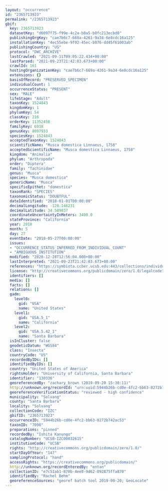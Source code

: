 ```yaml
---
layout: "occurrence"
id: "2365713923"
permalink: "/2365713923"
gbif:
  key: 2365713923
  datasetKey: "d6097f75-f99e-4c2a-b8a5-b0fc213ecbd0"
  publishingOrgKey: "cae7b6c7-669a-4261-9a34-6e8cdc16a125"
  installationKey: "4ec55ebe-9f92-45ec-b076-dd45f61003ab"
  publishingCountry: "US"
  protocol: "DWC_ARCHIVE"
  lastCrawled: "2021-09-11T09:05:22.434+00:00"
  lastParsed: "2021-09-23T21:42:03.673+00:00"
  crawlId: 161
  hostingOrganizationKey: "cae7b6c7-669a-4261-9a34-6e8cdc16a125"
  extensions: {}
  basisOfRecord: "PRESERVED_SPECIMEN"
  individualCount: 1
  occurrenceStatus: "PRESENT"
  sex: "MALE"
  lifeStage: "Adult"
  taxonKey: 1524843
  kingdomKey: 1
  phylumKey: 54
  classKey: 216
  orderKey: 11352458
  familyKey: 6918
  genusKey: 8097933
  speciesKey: 1524843
  acceptedTaxonKey: 1524843
  scientificName: "Musca domestica Linnaeus, 1758"
  acceptedScientificName: "Musca domestica Linnaeus, 1758"
  kingdom: "Animalia"
  phylum: "Arthropoda"
  order: "Diptera"
  family: "Tachinidae"
  genus: "Musca"
  species: "Musca domestica"
  genericName: "Musca"
  specificEpithet: "domestica"
  taxonRank: "SPECIES"
  taxonomicStatus: "DOUBTFUL"
  dateIdentified: "2018-01-01T00:00:00"
  decimalLongitude: -120.146231
  decimalLatitude: 34.589037
  coordinateUncertaintyInMeters: 3400.0
  stateProvince: "California"
  year: 2018
  month: 5
  day: 27
  eventDate: "2018-05-27T00:00:00"
  issues:
  - "OCCURRENCE_STATUS_INFERRED_FROM_INDIVIDUAL_COUNT"
  - "AMBIGUOUS_INSTITUTION"
  modified: "2020-12-28T12:56:04.000+00:00"
  lastInterpreted: "2021-09-23T21:42:03.673+00:00"
  references: "https://symbiota.ccber.ucsb.edu:443/collections/individual/index.php?occid=130336"
  license: "http://creativecommons.org/publicdomain/zero/1.0/legalcode"
  identifiers: []
  media: []
  facts: []
  relations: []
  gadm:
    level0:
      gid: "USA"
      name: "United States"
    level1:
      gid: "USA.5_1"
      name: "California"
    level2:
      gid: "USA.5.42_1"
      name: "Santa Barbara"
  isInCluster: false
  geodeticDatum: "WGS84"
  class: "Insecta"
  countryCode: "US"
  recordedByIDs: []
  identifiedByIDs: []
  country: "United States of America"
  rightsHolder: "University of California, Santa Barbara"
  identifier: "130336"
  georeferencedBy: "zachary_brown (2019-09-20 15:30:11)"
  http://unknown.org/recordId: "urn:uuid:5944b26b-cd0e-4fc2-bb63-0272b742ac53"
  georeferenceVerificationStatus: "reviewed - high confidence"
  municipality: "Solvang"
  county: "Santa Barbara"
  locality: "Solvang"
  collectionCode: "IZC"
  gbifID: "2365713923"
  occurrenceID: "5944b26b-cd0e-4fc2-bb63-0272b742ac53"
  taxonID: "7098"
  preparations: "pinned"
  recordedBy: "Ishita Kanungo"
  catalogNumber: "UCSB-IZC00032615"
  institutionCode: "UCSB"
  rights: "http://creativecommons.org/publicdomain/zero/1.0/"
  startDayOfYear: "147"
  samplingProtocol: "hand"
  accessRights: "https://creativecommons.org/publicdomain/"
  http://unknown.org/recordEnteredBy: "entan"
  collectionID: "e7c51ab1-870b-4ee8-9d62-092875ffa870"
  identifiedBy: "Rachel Behm"
  georeferenceSources: "georef batch tool 2019-09-20; GeoLocate"
---
```

